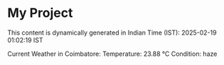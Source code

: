 # My Project

This content is dynamically generated in Indian Time (IST): 2025-02-19 01:02:19 IST


Current Weather in Coimbatore:
Temperature: 23.88 °C
Condition: haze

